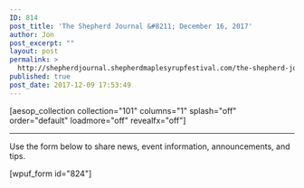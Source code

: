 ```yaml
---
ID: 814
post_title: 'The Shepherd Journal &#8211; December 16, 2017'
author: Jon
post_excerpt: ""
layout: post
permalink: >
  http://shepherdjournal.shepherdmaplesyrupfestival.com/the-shepherd-journal-december-16-2017
published: true
post_date: 2017-12-09 17:53:49
---
```

[aesop_collection collection="101" columns="1" splash="off" order="default" loadmore="off" revealfx="off"]

<hr />

Use the form below to share news, event information, announcements, and tips.

[wpuf_form id="824"]